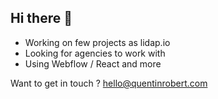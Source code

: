 ## Hi there 👋

- Working on few projects as lidap.io
- Looking for agencies to work with
- Using Webflow / React and more

Want to get in touch ? hello@quentinrobert.com


<!--
**Firfal/Firfal** is a ✨ _special_ ✨ repository because its `README.md` (this file) appears on your GitHub profile.

Here are some ideas to get you started:

- 🔭 I’m currently working on ...
- 🌱 I’m currently learning ...
- 👯 I’m looking to collaborate on ...
- 🤔 I’m looking for help with ...
- 💬 Ask me about ...
- 📫 How to reach me: ...
- 😄 Pronouns: ...
- ⚡ Fun fact: ...
-->
